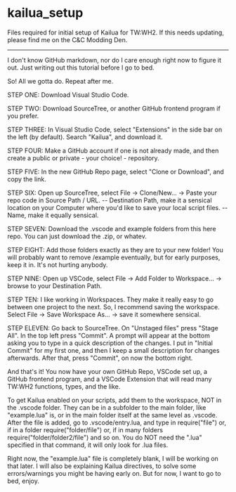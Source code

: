 # kailua_setup
Files required for initial setup of Kailua for TW:WH2. If this needs updating, please find me on the C&amp;C Modding Den.

--------

I don't know GitHub markdown, nor do I care enough right now to figure it out. Just writing out this tutorial before I go to bed.

So! All we gotta do. Repeat after me.

STEP ONE: Download Visual Studio Code.

STEP TWO: Download SourceTree, or another GitHub frontend program if you prefer.

STEP THREE: In Visual Studio Code, select "Extensions" in the side bar on the left (by default). Search "Kailua", and download it.

STEP FOUR: Make a GitHub account if one is not already made, and then create a public or private - your choice! - repository.

STEP FIVE: In the new GitHub Repo page, select "Clone or Download", and copy the link.

STEP SIX: Open up SourceTree, select File -> Clone/New... -> Paste your repo code in Source Path / URL.
-- Destination Path, make it a sensical location on your Computer where you'd like to save your local script files.
-- Name, make it equally sensical.

STEP SEVEN: Download the .vscode and example folders from this here repo. You can just download the .zip, or whatev.

STEP EIGHT: Add those folders exactly as they are to your new folder! You will probably want to remove /example eventually, but for early purposes, keep it in. It's not hurting anybody.

STEP NINE: Open up VSCode, select File -> Add Folder to Workspace... -> browse to your Destination Path.

STEP TEN: I like working in Workspaces. They make it really easy to go between one project to the next. So, I recommend saving the workspace. Select File -> Save Workspace As... -> save it somewhere sensical.

STEP ELEVEN: Go back to SourceTree. On "Unstaged files" press "Stage All". In the top left press "Commit". A prompt will appear at the bottom asking you to type in a quick description of the changes. I put in "Initial Commit" for my first one, and then I keep a small description for changes afterwards. After that, press "Commit", on now the bottom right.

And that's it! You now have your own GitHub Repo, VSCode set up, a GitHub frontend program, and a VSCode Extension that will read many TW:WH2 functions, types, and the like.

To get Kailua enabled on your scripts, add them to the workspace, NOT in the .vscode folder. They can be in a subfolder to the main folder, like "example.lua" is, or in the main folder itself at the same level as .vscode. After the file is added, go to .vscode/entry.lua, and type in
require("file")
or, if in a folder
require("folder/file")
or, if in many folders
require("folder/folder2/file")
and so on. You do NOT need the ".lua" specified in that command, it will only look for .lua files. 

Right now, the "example.lua" file is completely blank, I will be working on that later. I will also be explaining Kailua directives, to solve some errors/warnings you might be having early on. But for now, I want to go to bed, enjoy.
